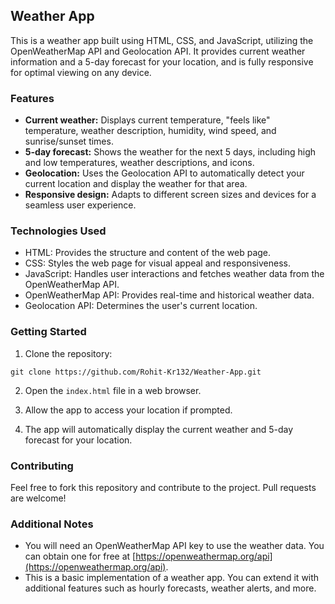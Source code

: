 ## Weather App

This is a weather app built using HTML, CSS, and JavaScript, utilizing the OpenWeatherMap API and Geolocation API. It provides current weather information and a 5-day forecast for your location, and is fully responsive for optimal viewing on any device.

### Features

* **Current weather:** Displays current temperature, "feels like" temperature, weather description, humidity, wind speed, and sunrise/sunset times.
* **5-day forecast:** Shows the weather for the next 5 days, including high and low temperatures, weather descriptions, and icons.
* **Geolocation:** Uses the Geolocation API to automatically detect your current location and display the weather for that area.
* **Responsive design:** Adapts to different screen sizes and devices for a seamless user experience.

### Technologies Used

* HTML: Provides the structure and content of the web page.
* CSS: Styles the web page for visual appeal and responsiveness.
* JavaScript: Handles user interactions and fetches weather data from the OpenWeatherMap API.
* OpenWeatherMap API: Provides real-time and historical weather data.
* Geolocation API: Determines the user's current location.

### Getting Started

1. Clone the repository:

```
git clone https://github.com/Rohit-Kr132/Weather-App.git
```

2. Open the `index.html` file in a web browser.

3. Allow the app to access your location if prompted.

4. The app will automatically display the current weather and 5-day forecast for your location.

### Contributing

Feel free to fork this repository and contribute to the project. Pull requests are welcome!


### Additional Notes

* You will need an OpenWeatherMap API key to use the weather data. You can obtain one for free at [https://openweathermap.org/api](https://openweathermap.org/api).
* This is a basic implementation of a weather app. You can extend it with additional features such as hourly forecasts, weather alerts, and more.
